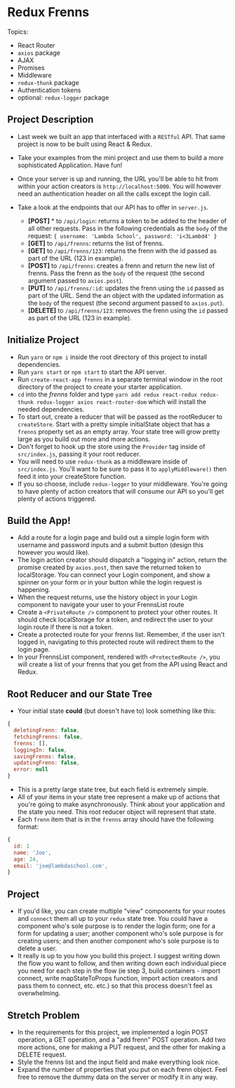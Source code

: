 # Redux Frenns

Topics:

- React Router
- `axios` package
- AJAX
- Promises
- Middleware
- `redux-thunk` package
- Authentication tokens
- optional: `redux-logger` package

## Project Description

- Last week we built an app that interfaced with a `RESTful` API. That same project is now to be built using React & Redux.
- Take your examples from the mini project and use them to build a more sophisticated Application. Have fun!
- Once your server is up and running, the URL you'll be able to hit from within your action creators is `http://localhost:5000`. You will however need an authentication header on all the calls except the login call.
- Take a look at the endpoints that our API has to offer in `server.js`.

  - **[POST]** \* to `/api/login`: returns a token to be added to the header of all other requests. Pass in the following credentials as the `body` of the request: `{ username: 'Lambda School', password: 'i<3Lambd4' }`
  - **[GET]** to `/api/frenns`: returns the list of frenns.
  - **[GET]** to `/api/frenns/123`: returns the frenn with the id passed as part of the URL (123 in example).
  - **[POST]** to `/api/frenns`: creates a frenn and return the new list of frenns. Pass the frenn as the `body` of the request (the second argument passed to `axios.post`).
  - **[PUT]** to `/api/frenns/:id`: updates the frenn using the `id` passed as part of the URL. Send the an object with the updated information as the `body` of the request (the second argument passed to `axios.put`).
  - **[DELETE]** to `/api/frenns/123`: removes the frenn using the `id` passed as part of the URL (123 in example).

## Initialize Project

- Run `yarn` or `npm i` inside the root directory of this project to install dependencies.
- Run `yarn start` or `npm start` to start the API server.
- Run `create-react-app frenns` in a separate terminal window in the root directory of the project to create your starter application.
- `cd` into the _frenns_ folder and type `yarn add redux react-redux redux-thunk redux-logger axios react-router-dom` which will install the needed dependencies.
- To start out, create a reducer that will be passed as the rootReducer to `createStore`. Start with a pretty simple initialState object that has a `frenns` property set as an empty array. Your state tree will grow pretty large as you build out more and more actions.
- Don't forget to hook up the store using the `Provider` tag inside of `src/index.js`, passing it your root reducer.
- You will need to use `redux-thunk` as a middleware inside of `src/index.js`. You'll want to be sure to pass it to `applyMiddleware()` then feed it into your createStore function.
- If you so choose, include `redux-logger` to your middleware. You're going to have plenty of action creators that will consume our API so you'll get plenty of actions triggered.

## Build the App!

- Add a route for a login page and build out a simple login form with username and password inputs and a submit button (design this however you would like).
- The login action creator should dispatch a "logging in" action, return the promise created by `axios.post`, then save the returned token to localStorage. You can connect your Login component, and show a spinner on your form or in your button while the login request is happening.
- When the request returns, use the history object in your Login component to navigate your user to your FrennsList route
- Create a `<PrivateRoute />` component to protect your other routes. It should check localStorage for a token, and redirect the user to your login route if there is not a token.
- Create a protected route for your frenns list. Remember, if the user isn't logged in, navigating to this protected route will redirect them to the login page.
- In your FrennsList component, rendered with `<ProtectedRoute />`, you will create a list of your frenns that you get from the API using React and Redux.

## Root Reducer and our State Tree

- Your initial state **could** (but doesn't have to) look something like this:

```js
{
  deletingFrenn: false,
  fetchingFrenns: false,
  frenns: [],
  loggingIn: false,
  savingFrenns: false,
  updatingFrenn: false,
  error: null
}
```

- This is a pretty large state tree, but each field is extremely simple.
- All of your items in your state tree represent a make up of actions that you're going to make asynchronously. Think about your application and the state you need. This root reducer object will represent that state.
- Each `frenn` item that is in the `frenns` array should have the following format:

```js
{
  id: 1
  name: 'Joe',
  age: 24,
  email: 'joe@lambdaschool.com',
}
```

## Project

- If you'd like, you can create multiple "view" components for your routes and `connect` them all up to your `redux` state tree. You could have a component who's sole purpose is to render the login form; one for a form for updating a user; another component who's sole purpose is for creating users; and then another component who's sole purpose is to delete a user.
- It really is up to you how you build this project. I suggest writing down the flow you want to follow, and then writing down each individual piece you need for each step in the flow (ie step 3, build containers - import connect, write mapStateToProps function, import action creators and pass them to connect, etc. etc.) so that this process doesn't feel as overwhelming.

## Stretch Problem

- In the requirements for this project, we implemented a login POST operation, a GET operation, and a "add frenn" POST operation. Add two more actions, one for making a PUT request, and the other for making a DELETE request.
- Style the frenns list and the input field and make everything look nice.
- Expand the number of properties that you put on each frenn object. Feel free to remove the dummy data on the server or modify it in any way.
